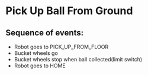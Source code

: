 # Pick Up Ball From Ground
## Sequence of events:
* Robot goes to PICK_UP_FROM_FLOOR
* Bucket wheels go
* Bucket wheels stop when ball collected(limit switch)
* Robot goes to HOME